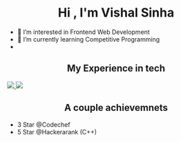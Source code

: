 <h1 align="center">Hi , I'm Vishal Sinha</h1>

- 👀 I’m interested in Frontend Web Development
- 🌱 I’m currently learning Competitive Programming
- 

<h2 align="center">My Experience in tech</h2>

<a href="https://www.w3schools.com/CPP/default.asp" target="_blank"> <img src="https://img.icons8.com/color/48/000000/c-plus-plus-logo.png"/> </a>
<a href="https://www.w3schools.in/c-tutorial/" target="_blank"> <img src="https://img.icons8.com/color/48/000000/c-programming.png"/> </a>

<h2 align="center">A couple achievemnets</h2>

- 3 Star @Codechef
- 5 Star @Hackerarank (C++)


